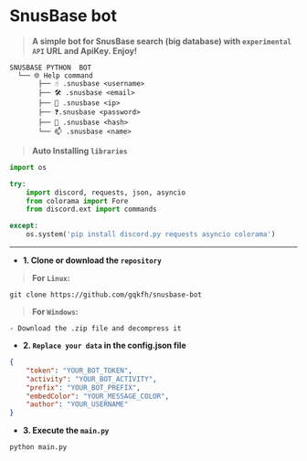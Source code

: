 # SnusBase bot

> **A simple bot for SnusBase search (big database) with `experimental API` URL and ApiKey. Enjoy!**

```
SNUSBASE PYTHON  BOT
  └── 🌐 Help command
       ├── ☝️ .snusbase <username>
       ├── 🛠️ .snusbase <email>
       ├── 🚀 .snusbase <ip>
       ├── ❓.snusbase <password> 
       ├── 🎉 .snusbase <hash>
       └── 📫 .snusbase <name>
```

> **Auto Installing `libraries`**

```python
import os

try:
    import discord, requests, json, asyncio
    from colorama import Fore
    from discord.ext import commands

except:
    os.system('pip install discord.py requests asyncio colorama')
```

<hr>

- **1. Clone or download the `repository`**

> **For `Linux`:**

```shell
git clone https://github.com/gqkfh/snusbase-bot 
```

> **For `Windows`:**

```
- Download the .zip file and decompress it
```

-  **2. `Replace your data` in the config.json file**

```json
{
    "token": "YOUR_BOT_TOKEN",
    "activity": "YOUR_BOT_ACTIVITY",
    "prefix": "YOUR_BOT_PREFIX",
    "embedColor": "YOUR_MESSAGE_COLOR",
    "author": "YOUR_USERNAME"
}
```

- **3. Execute the `main.py`**

```shell
python main.py
```
